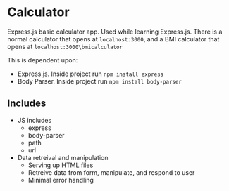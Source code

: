# Calculator
Express.js basic calculator app. Used while learning Express.js. There is a normal calculator that opens at `localhost:3000`, and a BMI calculator that opens at `localhost:3000\bmicalculator`

This is dependent upon:
- Express.js. Inside project run `npm install express`
- Body Parser. Inside project run `npm install body-parser`

## Includes
- JS includes
  - express
  - body-parser
  - path
  - url
- Data retreival and manipulation
  - Serving up HTML files
  - Retreive data from form, manipulate, and respond to user
  - Minimal error handling
